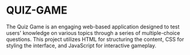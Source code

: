 # QUIZ-GAME
The Quiz Game is an engaging web-based application designed to test users' knowledge on various topics through a series of multiple-choice questions. This project utilizes HTML for structuring the content, CSS for styling the interface, and JavaScript for interactive gameplay.
